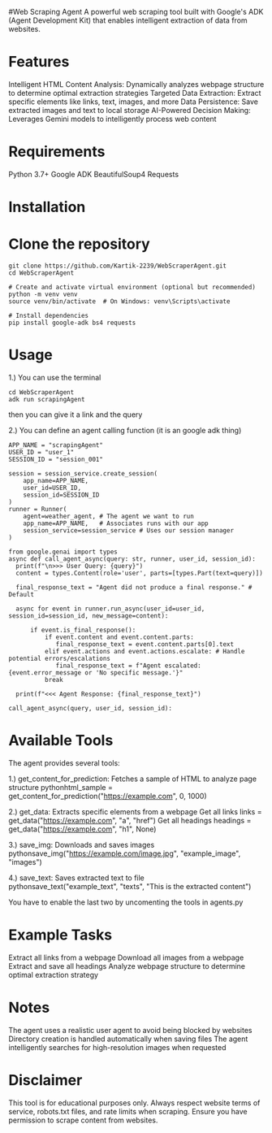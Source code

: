 #Web Scraping Agent
A powerful web scraping tool built with Google's ADK (Agent Development Kit) that enables intelligent extraction of data from websites.

# Features
Intelligent HTML Content Analysis: Dynamically analyzes webpage structure to determine optimal extraction strategies
Targeted Data Extraction: Extract specific elements like links, text, images, and more
Data Persistence: Save extracted images and text to local storage
AI-Powered Decision Making: Leverages Gemini models to intelligently process web content

# Requirements
Python 3.7+
Google ADK
BeautifulSoup4
Requests

# Installation

# Clone the repository
```
git clone https://github.com/Kartik-2239/WebScraperAgent.git
cd WebScraperAgent

# Create and activate virtual environment (optional but recommended)
python -m venv venv
source venv/bin/activate  # On Windows: venv\Scripts\activate

# Install dependencies
pip install google-adk bs4 requests
```

# Usage
1.) You can use the terminal
```
cd WebScraperAgent
adk run scrapingAgent
```
then you can give it a link and the query

2.) You can define an agent calling function (it is an google adk thing)
```
APP_NAME = "scrapingAgent"
USER_ID = "user_1"
SESSION_ID = "session_001" 

session = session_service.create_session(
    app_name=APP_NAME,
    user_id=USER_ID,
    session_id=SESSION_ID
)
runner = Runner(
    agent=weather_agent, # The agent we want to run
    app_name=APP_NAME,   # Associates runs with our app
    session_service=session_service # Uses our session manager
)

from google.genai import types 
async def call_agent_async(query: str, runner, user_id, session_id):
  print(f"\n>>> User Query: {query}")
  content = types.Content(role='user', parts=[types.Part(text=query)])

  final_response_text = "Agent did not produce a final response." # Default

  async for event in runner.run_async(user_id=user_id, session_id=session_id, new_message=content):

      if event.is_final_response():
          if event.content and event.content.parts:
             final_response_text = event.content.parts[0].text
          elif event.actions and event.actions.escalate: # Handle potential errors/escalations
             final_response_text = f"Agent escalated: {event.error_message or 'No specific message.'}"
          break 

  print(f"<<< Agent Response: {final_response_text}")

call_agent_async(query, user_id, session_id):
```

# Available Tools
The agent provides several tools:

1.) get_content_for_prediction: Fetches a sample of HTML to analyze page structure
    pythonhtml_sample = get_content_for_prediction("https://example.com", 0, 1000)

2.) get_data: Extracts specific elements from a webpage
    Get all links
    links = get_data("https://example.com", "a", "href")
    Get all headings
    headings = get_data("https://example.com", "h1", None)

3.) save_img: Downloads and saves images
    pythonsave_img("https://example.com/image.jpg", "example_image", "images")

4.) save_text: Saves extracted text to file  
    pythonsave_text("example_text", "texts", "This is the extracted content")

You have to enable the last two by uncomenting the tools in agents.py



# Example Tasks

Extract all links from a webpage
Download all images from a webpage
Extract and save all headings
Analyze webpage structure to determine optimal extraction strategy

# Notes

The agent uses a realistic user agent to avoid being blocked by websites
Directory creation is handled automatically when saving files
The agent intelligently searches for high-resolution images when requested

# Disclaimer
This tool is for educational purposes only. Always respect website terms of service, robots.txt files, and rate limits when scraping. Ensure you have permission to scrape content from websites.





